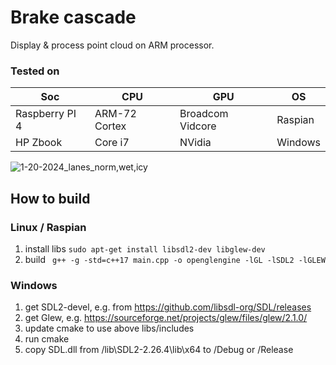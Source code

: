 # Brake cascade

Display & process point cloud on ARM processor.


### Tested on

| Soc  | CPU  | GPU  | OS  |
|---|---|---|---|
|  Raspberry PI 4 | ARM-72 Cortex  | Broadcom Vidcore  | Raspian
|  HP Zbook | Core i7  | NVidia  | Windows


![1-20-2024_lanes_norm,wet,icy](https://github.com/kerm1t/brake_cascade/assets/26294323/7ad6ec16-5e65-4118-9924-05db2c54d6c9)


How to build
------
### Linux / Raspian


1. install libs
``` sudo apt-get install libsdl2-dev libglew-dev ```
2. build
``` g++ -g -std=c++17 main.cpp -o openglengine -lGL -lSDL2 -lGLEW```


### Windows

1. get SDL2-devel, e.g. from https://github.com/libsdl-org/SDL/releases
2. get Glew, e.g. https://sourceforge.net/projects/glew/files/glew/2.1.0/
3. update cmake to use above libs/includes
4. run cmake
5. copy SDL.dll from /lib\SDL2-2.26.4\lib\x64 to /Debug or /Release
